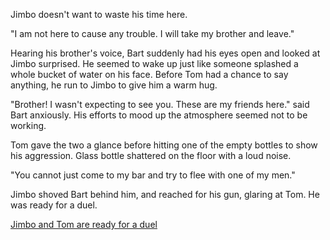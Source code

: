 Jimbo doesn't want to waste his time here. 

"I am not here to cause any trouble. I will take my brother and leave."

Hearing his brother's voice, Bart suddenly had his eyes open and looked at Jimbo surprised. He seemed to wake up just like someone splashed a whole bucket of water on his face. Before Tom had a chance to say anything, he run to Jimbo to give him a warm hug. 

"Brother! I wasn't expecting to see you. These are my friends here." said Bart anxiously. His efforts to mood up the atmosphere seemed not to be working.

Tom gave the two a glance before hitting one of the empty bottles to show his aggression. Glass bottle shattered on the floor with a loud noise.

"You cannot just come to my bar and try to flee with one of my men."

Jimbo shoved Bart behind him, and reached for his gun, glaring at Tom. He was ready for a duel. 

[Jimbo and Tom are ready for a duel](/guns_are_blazing.md)

